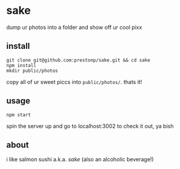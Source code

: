 sake
====

dump ur photos into a folder and show off ur cool pixx


install
-------

    git clone git@github.com:prestonp/sake.git && cd sake
    npm install
    mkdir public/photos
  
copy all of ur sweet piccs into `public/photos/`. thats it!

usage
-----

    npm start
    
spin the server up and go to localhost:3002 to check it out, ya bish 

about
-----

i like salmon sushi a.k.a. *sake* (also an alcoholic beverage!)
